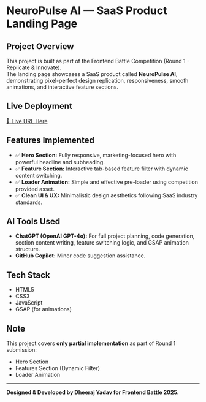 # NeuroPulse AI — SaaS Product Landing Page

## Project Overview

This project is built as part of the Frontend Battle Competition (Round 1 - Replicate & Innovate).  
The landing page showcases a SaaS product called **NeuroPulse AI**, demonstrating pixel-perfect design replication, responsiveness, smooth animations, and interactive feature sections.

## Live Deployment

[🔗 Live URL Here](https://your-deployment-link.netlify.app)

## Features Implemented

- ✅ **Hero Section:** Fully responsive, marketing-focused hero with powerful headline and subheading.
- ✅ **Feature Section:** Interactive tab-based feature filter with dynamic content switching.
- ✅ **Loader Animation:** Simple and effective pre-loader using competition provided asset.
- ✅ **Clean UI & UX:** Minimalistic design aesthetics following SaaS industry standards.

## AI Tools Used

- **ChatGPT (OpenAI GPT-4o):** For full project planning, code generation, section content writing, feature switching logic, and GSAP animation structure.
- **GitHub Copilot:** Minor code suggestion assistance.

## Tech Stack

- HTML5
- CSS3
- JavaScript
- GSAP (for animations)



## Note

This project covers **only partial implementation** as part of Round 1 submission:
- Hero Section
- Features Section (Dynamic Filter)
- Loader Animation

---

**Designed & Developed by Dheeraj Yadav for Frontend Battle 2025.**

